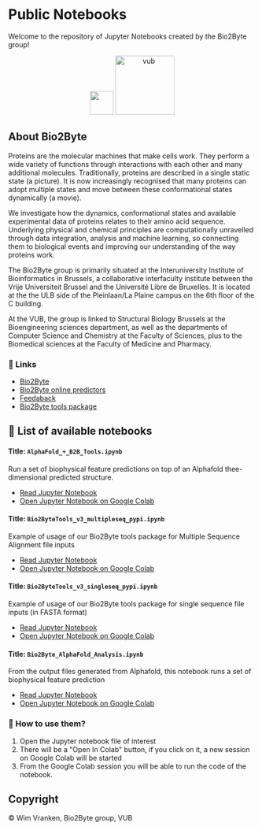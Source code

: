 # Public Notebooks 
Welcome to the repository of Jupyter Notebooks created by the Bio2Byte group!

<p align="center">
  <img src="https://pbs.twimg.com/profile_images/1247824923546079232/B9b_Yg7n_400x400.jpg" width="48px"/>
  <img src="https://upload.wikimedia.org/wikipedia/commons/thumb/3/31/Vrije_Universiteit_Brussel_logo.svg/1200px-Vrije_Universiteit_Brussel_logo.svg.png" alt="vub" width="120px"/>
</p>

## About Bio2Byte

Proteins are the molecular machines that make cells work. They perform a wide variety of functions through interactions with each other and many additional molecules. Traditionally, proteins are described in a single static state (a picture). It is now increasingly recognised that many proteins can adopt multiple states and move between these conformational states dynamically (a movie).

We investigate how the dynamics, conformational states and available experimental data of proteins relates to their amino acid sequence. Underlying physical and chemical principles are computationally unravelled through data integration, analysis and machine learning, so connecting them to biological events and improving our understanding of the way proteins work.

The Bio2Byte group is primarily situated at the Interuniversity Institute of Bioinformatics in Brussels, a collaborative interfaculty institute between the Vrije Universiteit Brussel and the Université Libre de Bruxelles. It is located at the the ULB side of the Pleinlaan/La Plaine campus on the 6th floor of the C building.

At the VUB, the group is linked to Structural Biology Brussels at the Bioengineering sciences department, as well as the departments of Computer Science and Chemistry at the Faculty of Sciences, plus to the Biomedical sciences at the Faculty of Medicine and Pharmacy.

### 🔗 Links 
- [Bio2Byte](https://bio2byte.be)
- [Bio2Byte online predictors](https://bio2byte.be/b2btools)
- [Feedaback](https://www.bio2byte.be/b2btools/feedback) 
- [Bio2Byte tools package](https://pypi.org/project/b2bTools/)

## 📓 List of available notebooks

#### Title: `AlphaFold_+_B2B_Tools.ipynb` 

Run a set of biophysical feature predictions on top of an Alphafold thee-dimensional predicted structure.

- [Read Jupyter Notebook](https://github.com/Bio2Byte/public_notebooks/blob/main/AlphaFold_%2B_B2B_Tools.ipynb)
- [Open Jupyter Notebook on Google Colab](https://colab.research.google.com/github/Bio2Byte/public_notebooks/blob/main/AlphaFold_%2B_B2B_Tools.ipynb)

#### Title: `Bio2ByteTools_v3_multipleseq_pypi.ipynb` 

Example of usage of our Bio2Byte tools package for Multiple Sequence Alignment file inputs

- [Read Jupyter Notebook](https://github.com/Bio2Byte/public_notebooks/blob/main/Bio2ByteTools_v3_multipleseq_pypi.ipynb)
- [Open Jupyter Notebook on Google Colab](https://colab.research.google.com/github/Bio2Byte/public_notebooks/blob/main/Bio2ByteTools_v3_multipleseq_pypi.ipynb)

#### Title: `Bio2ByteTools_v3_singleseq_pypi.ipynb`

Example of usage of our Bio2Byte tools package for single sequence file inputs (in FASTA format)

- [Read Jupyter Notebook](https://github.com/Bio2Byte/public_notebooks/blob/main/Bio2ByteTools_v3_singleseq_pypi.ipynbb)
- [Open Jupyter Notebook on Google Colab](https://colab.research.google.com/github/Bio2Byte/public_notebooks/blob/main/Bio2ByteTools_v3_singleseq_pypi.ipynb)

#### Title: `Bio2Byte_AlphaFold_Analysis.ipynb`

From the output files generated from Alphafold, this notebook runs a set of biophysical feature prediction

- [Read Jupyter Notebook](https://github.com/Bio2Byte/public_notebooks/blob/main/Bio2Byte_AlphaFold_Analysis.ipynb)
- [Open Jupyter Notebook on Google Colab](https://colab.research.google.com/github/Bio2Byte/public_notebooks/blob/main/Bio2Byte_AlphaFold_Analysis.ipynb)

### 📃 How to use them? 
1. Open the Jupyter notebook file of interest
1. There will be a "Open In Colab" button, if you click on it, a new session on Google Colab will be started
1. From the Google Colab session you will be able to run the code of the notebook.

## Copyright

© Wim Vranken, Bio2Byte group, VUB
